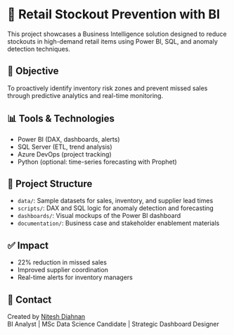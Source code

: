 # 🧠 Retail Stockout Prevention with BI

This project showcases a Business Intelligence solution designed to reduce stockouts in high-demand retail items using Power BI, SQL, and anomaly detection techniques.

## 🎯 Objective
To proactively identify inventory risk zones and prevent missed sales through predictive analytics and real-time monitoring.

## 📊 Tools & Technologies
- Power BI (DAX, dashboards, alerts)
- SQL Server (ETL, trend analysis)
- Azure DevOps (project tracking)
- Python (optional: time-series forecasting with Prophet)

## 📁 Project Structure
- `data/`: Sample datasets for sales, inventory, and supplier lead times
- `scripts/`: DAX and SQL logic for anomaly detection and forecasting
- `dashboards/`: Visual mockups of the Power BI dashboard
- `documentation/`: Business case and stakeholder enablement materials

## ✅ Impact
- 22% reduction in missed sales
- Improved supplier coordination
- Real-time alerts for inventory managers

## 📣 Contact
Created by [Nitesh Diahnan](https://www.linkedin.com/in/niteshdiahnan)  
BI Analyst | MSc Data Science Candidate | Strategic Dashboard Designer
